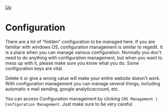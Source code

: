 [Up](../tutorial.md)

Configuration
=============
There are a lot of “hidden” configuration to be managed here. If you are familiar with windows OS, configuration management is similar to regedit. It is a place when you can manage various configuration. Normally you don't need to do anything with configuration management, but when you want to mess up with it, please make sure you know what you do. Some configuration keys are vital.

Delete it or give a wrong value will make your entire website doesn't work. With configuration management you can manage several things, including automatic e mail sending, google analyticaccount, etc.

You can access Configuration management by clicking `CMS Management | Configuration Management`. Just make sure to be very careful
